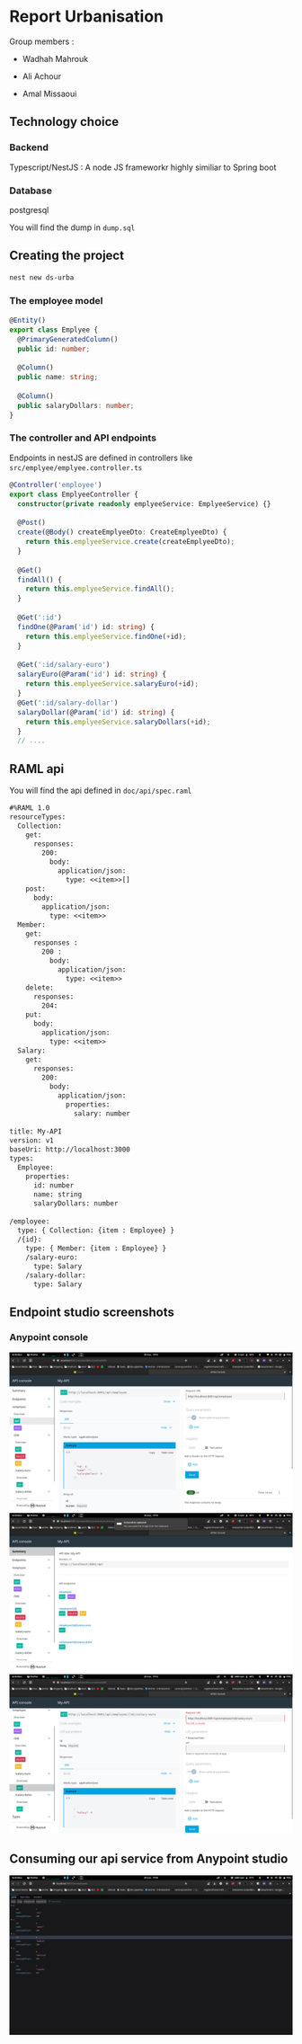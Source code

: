 # Report Urbanisation

Group members :

- Wadhah Mahrouk

- Ali Achour

- Amal Missaoui

## Technology choice

### Backend

Typescript/NestJS : A node JS frameworkr highly similiar to Spring boot

### Database

postgresql

You will find the dump in `dump.sql`

## Creating the project

```bash
nest new ds-urba
```

### The employee model

```ts
@Entity()
export class Emplyee {
  @PrimaryGeneratedColumn()
  public id: number;

  @Column()
  public name: string;

  @Column()
  public salaryDollars: number;
}
```

### The controller and API endpoints

Endpoints in nestJS are defined in controllers like `src/emplyee/emplyee.controller.ts`

```ts
@Controller('employee')
export class EmplyeeController {
  constructor(private readonly emplyeeService: EmplyeeService) {}

  @Post()
  create(@Body() createEmplyeeDto: CreateEmplyeeDto) {
    return this.emplyeeService.create(createEmplyeeDto);
  }

  @Get()
  findAll() {
    return this.emplyeeService.findAll();
  }

  @Get(':id')
  findOne(@Param('id') id: string) {
    return this.emplyeeService.findOne(+id);
  }

  @Get(':id/salary-euro')
  salaryEuro(@Param('id') id: string) {
    return this.emplyeeService.salaryEuro(+id);
  }
  @Get(':id/salary-dollar')
  salaryDollar(@Param('id') id: string) {
    return this.emplyeeService.salaryDollars(+id);
  }
  // ....
```

## RAML api

You will find the api defined in `doc/api/spec.raml`

```raml
#%RAML 1.0
resourceTypes:
  Collection:
    get:
      responses:
        200:
          body:
            application/json:
              type: <<item>>[]
    post:
      body:
        application/json:
          type: <<item>>
  Member:
    get: 
      responses : 
        200 : 
          body:
            application/json:
              type: <<item>>
    delete:
      responses:
        204:
    put:
      body:
        application/json:
          type: <<item>>
  Salary:
    get:
      responses:
        200:
          body:
            application/json:
              properties:
                salary: number

title: My-API
version: v1
baseUri: http://localhost:3000
types:
  Employee:
    properties:
      id: number
      name: string
      salaryDollars: number

/employee:
  type: { Collection: {item : Employee} }
  /{id}:
    type: { Member: {item : Employee} }
    /salary-euro:
      type: Salary
    /salary-dollar:
      type: Salary
```

## Endpoint studio screenshots

### Anypoint console

![](doc/screenshots/Screenshot%20from%202022-11-29%2017-13-11.png)
![](doc/screenshots/Screenshot%20from%202022-11-29%2017-13-15.png)
![](doc/screenshots/Screenshot%20from%202022-11-29%2017-13-24.png)

## Consuming our api service from Anypoint studio

![](doc/screenshots/Screenshot%20from%202022-11-29%2017-18-26.png)
